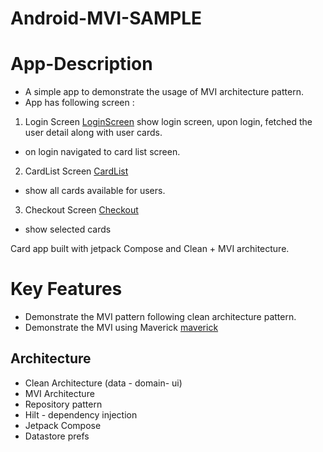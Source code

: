 # Android-MVI-SAMPLE

# App-Description
- A simple app to demonstrate the usage of MVI architecture pattern.
- App has following screen : 
1. Login Screen [LoginScreen](screenshot/login.png)
   show login screen, upon login, fetched the user detail along with user cards.
  - on login navigated to card list screen.

2. CardList Screen [CardList](screenshot/card_list.png)
  - show all cards available for users.
3. Checkout Screen [Checkout](screenshot/checkout.png)
  - show selected cards


Card app built with jetpack Compose and Clean + MVI architecture.

# Key Features
- Demonstrate the MVI pattern following clean architecture pattern.
- Demonstrate the MVI using Maverick [maverick](https://github.com/NikunjDave/MVI-Pattern/tree/feature/maverick) 

## Architecture 
- Clean Architecture (data - domain- ui)
- MVI Architecture
- Repository pattern
- Hilt - dependency injection
- Jetpack Compose
- Datastore prefs
